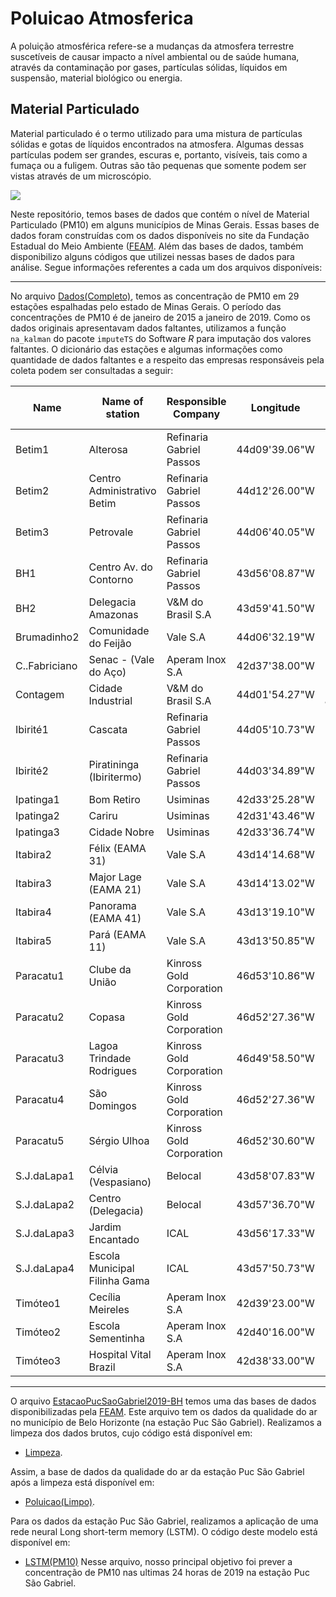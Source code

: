 # Poluicao Atmosferica

A poluição atmosférica refere-se a mudanças da atmosfera terrestre suscetíveis de causar impacto a nível ambiental ou de saúde humana, através da contaminação por gases, partículas sólidas, líquidos em suspensão, material biológico ou energia.

## Material Particulado

Material particulado é o termo utilizado para uma mistura de partículas sólidas e gotas de líquidos encontrados na atmosfera. Algumas dessas partículas podem ser grandes, escuras e, portanto, visíveis, tais como a fumaça ou a fuligem. Outras são tão pequenas que somente podem ser vistas através de um microscópio.

![](https://i.ytimg.com/vi/9rPTblS_Gec/maxresdefault.jpg)

Neste repositório, temos bases de dados que contém o nível de Material Particulado (PM10) em alguns municípios de Minas Gerais. Essas bases de dados foram construídas com os dados disponíveis no site da Fundação Estadual do Meio Ambiente ([FEAM](http://www.feam.br/qualidade-do-ar/dados).
Além das bases de dados, também disponibilizo alguns códigos que utilizei nessas bases de dados para análise. Segue informações referentes a cada um dos arquivos disponíveis:

---
No arquivo [Dados(Completo)](https://github.com/kimleone/Poluicao-Atmosferica/blob/main/Dados(Completo).csv), temos as concentração de PM10 em 29 estações espalhadas pelo estado de Minas Gerais. O período das concentrações de PM10 é de janeiro de 2015 a janeiro de 2019. Como os dados originais apresentavam dados faltantes, utilizamos a função `na_kalman` do pacote `imputeTS` do Software $R$ para imputação dos valores faltantes. O dicionário das estações e algumas informações como quantidade de dados faltantes e a respeito das empresas responsáveis pela coleta podem ser consultadas a seguir:

Name | Name of station | Responsible Company | Longitude | Latitude | Rate of missing values
-----|-----------------|---------------------|-----------|----------|-----------------------
Betim1 | Alterosa | Refinaria Gabriel Passos |	44d09'39.06"W |	19d56'51.18"S |	0.1673 
Betim2 | Centro Administrativo Betim  | Refinaria Gabriel Passos |		44d12'26.00"W	| 19d58'07.98"S   |	0.0877 
Betim3 | Petrovale	| Refinaria Gabriel Passos |	44d06'40.05"W |	19d59'39.93"S |	0.1216 
BH1	| Centro Av. do Contorno | Refinaria Gabriel Passos	|	43d56'08.87"W |	19d54'48.02"S | 0.0438 
BH2 | Delegacia Amazonas | V\&M do Brasil S.A | 43d59'41.50"W |	19d56'14.90"S |	0.2250 
Brumadinho2 |	Comunidade do Feijão	| Vale S.A |	44d06'32.19"W |	20d08'09.13"S |	0.2492
C..Fabriciano |	Senac  - (Vale do Aço)	| Aperam Inox S.A	| 42d37'38.00"W |	19d31'49.00"S | 0.1119
Contagem | Cidade Industrial | V\&M do Brasil S.A |	44d01'54.27"W |	19d57'38.07"S &	0.2709
Ibirité1 | Cascata | Refinaria Gabriel Passos | 44d05'10.73"W |	19d59'15.31"S |	0.1019 
Ibirité2  |	Piratininga (Ibiritermo)	| Refinaria Gabriel Passos |	44d03'34.89"W  |  20d00'14.27"S	|  0.0471 
Ipatinga1  |	Bom Retiro	| Usiminas |	42d33'25.28"W  |	19d30'34.55"S  |	0.0877
Ipatinga2  |	Cariru	| Usiminas |	42d31'43.46"W |	19d29'28.92"S |	0.0929 
Ipatinga3 |	Cidade Nobre | Usiminas |	42d33'36.74"W |	19d27'40.22"S |	0.0745 
Itabira2  |	Félix (EAMA 31)	| Vale S.A |	43d14'14.68"W  |	19d39'15.00"S  |	0.1909 
Itabira3 |	Major Lage (EAMA 21)	| Vale S.A |	43d14'13.02"W |	19d38'08.09"S |	0.0560
Itabira4  | Panorama (EAMA 41)	  | Vale S.A |	43d13'19.10"W  |	19d38'04.10"S  |	0.0885 
Itabira5  |	Pará (EAMA 11)	| Vale S.A | 	43d13'50.85"W  |	19d37'10.00"S  |	0.1924 
Paracatu1  |	Clube da União 	| Kinross Gold Corporation |	46d53'10.86"W  |	17d12'56.88"S  |	0.2263 
Paracatu2  |	Copasa	| Kinross Gold Corporation |  46d52'27.36"W  |	17d12'19.74"S  |	0.2467 
Paracatu3 | Lagoa Trindade Rodrigues	| Kinross Gold Corporation |	46d49'58.50"W |	17d09'01.47"S |	0.1642 
Paracatu4	| São Domingos	| Kinross Gold Corporation |	46d52'27.36"W  |	17d11'53.82"S	| 0.1746 
Paracatu5  |	Sérgio Ulhoa 	| Kinross Gold Corporation |	46d52'30.60"W |	17d13'28.44"S  |	0.1262 
S.J.daLapa1 |	Célvia (Vespasiano)	| Belocal | 43d58'07.83"W | 19d42'45.01"S | 0.2041
S.J.daLapa2 |	Centro (Delegacia)	| Belocal |	43d57'36.70"W  |	19d42'00.54"S  |	0.1703
S.J.daLapa3	| Jardim Encantado 	| ICAL |	43d56'17.33"W	| 19d41'49.21"S |	0.2114
S.J.daLapa4 |	Escola Municipal Filinha Gama |	ICAL |	43d57'50.73"W  |	19d42'47.45"S |	0.3371
Timóteo1 | Cecília Meireles 	| Aperam Inox S.A |	42d39'23.00"W  |	19d32'47.00"S | 0.2533
Timóteo2 |	Escola Sementinha | Aperam Inox S.A |	42d40'16.00"W  |	19d32'12.00"S | 0.0908
Timóteo3  |	Hospital Vital Brazil	| Aperam Inox S.A|	42d38'33.00"W  |	19d32'59.00"S |	0.1017

---
O arquivo [EstacaoPucSaoGabriel2019-BH](https://github.com/kimleone/Poluicao-Atmosferica/blob/main/EstacaoPucSaoGabriel2019-BH.csv) temos uma das bases de dados disponibilizadas pela [FEAM](http://www.feam.br/qualidade-do-ar/dados). Este arquivo tem os dados da qualidade do ar no município de Belo Horizonte (na estação Puc São Gabriel). Realizamos a limpeza dos dados brutos, cujo código está disponível em:
- [Limpeza](https://github.com/kimleone/Poluicao-Atmosferica/blob/main/Limpeza.Rmd). 

Assim, a base de dados da qualidade do ar da estação Puc São Gabriel após a limpeza está disponível em: 
- [Poluicao(Limpo)](https://github.com/kimleone/Poluicao-Atmosferica/blob/main/Poluicao(Limpo).csv). 

Para os dados da estação Puc São Gabriel, realizamos a aplicação de uma rede neural Long short-term memory (LSTM). O código deste modelo está disponível em: 
- [LSTM(PM10)](https://github.com/kimleone/Poluicao-Atmosferica/blob/main/LSTM(PM10).ipynb)
 Nesse arquivo, nosso principal objetivo foi prever a concentração de PM10 nas ultimas 24 horas de 2019 na estação Puc São Gabriel.
